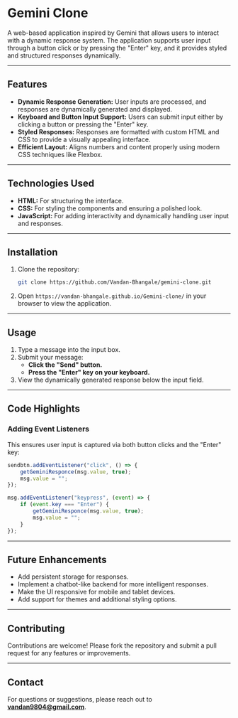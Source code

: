 # Gemini Clone

A web-based application inspired by Gemini that allows users to interact with a dynamic response system. The application supports user input through a button click or by pressing the "Enter" key, and it provides styled and structured responses dynamically.

---

## Features

- **Dynamic Response Generation:** User inputs are processed, and responses are dynamically generated and displayed.
- **Keyboard and Button Input Support:** Users can submit input either by clicking a button or pressing the "Enter" key.
- **Styled Responses:** Responses are formatted with custom HTML and CSS to provide a visually appealing interface.
- **Efficient Layout:** Aligns numbers and content properly using modern CSS techniques like Flexbox.

---

## Technologies Used

- **HTML:** For structuring the interface.
- **CSS:** For styling the components and ensuring a polished look.
- **JavaScript:** For adding interactivity and dynamically handling user input and responses.

---

## Installation

1. Clone the repository:
   ```bash
   git clone https://github.com/Vandan-Bhangale/gemini-clone.git
   ```
2. Open `https://vandan-bhangale.github.io/Gemini-clone/` in your browser to view the application.

---

## Usage

1. Type a message into the input box.
2. Submit your message:
   - **Click the "Send" button.**
   - **Press the "Enter" key on your keyboard.**
3. View the dynamically generated response below the input field.

---

## Code Highlights

### Adding Event Listeners

This ensures user input is captured via both button clicks and the "Enter" key:

```javascript
sendbtn.addEventListener("click", () => {
    getGeminiResponce(msg.value, true);
    msg.value = "";
});

msg.addEventListener("keypress", (event) => {
    if (event.key === "Enter") {
        getGeminiResponce(msg.value, true);
        msg.value = "";
    }
});
```
---

## Future Enhancements

- Add persistent storage for responses.
- Implement a chatbot-like backend for more intelligent responses.
- Make the UI responsive for mobile and tablet devices.
- Add support for themes and additional styling options.

---

## Contributing

Contributions are welcome! Please fork the repository and submit a pull request for any features or improvements.

---

## Contact

For questions or suggestions, please reach out to [**vandan9804@gmail.com**](mailto\:your-email@example.com).

